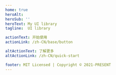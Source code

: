 ```yaml
---
home: true
heroAlt:
heroSub: ''
heroText: My UI library
tagline:  UI library

actionText: 开始使用
actionLink: /zh-CN/base/button

altActionText: 了解更多
altActionLink: /zh-CN/quick-start

footer: MIT Licensed | Copyright © 2021-PRESENT
---
```

